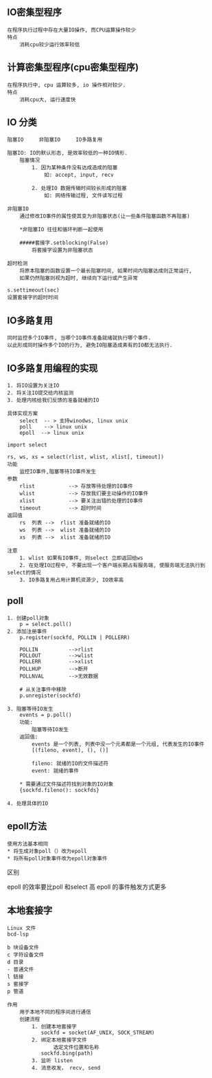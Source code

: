 
## IO密集型程序

    在程序执行过程中存在大量IO操作, 而CPU运算操作较少
    特点
        消耗cpu较少运行效率较低

## 计算密集型程序(cpu密集型程序)

    在程序执行中, cpu 运算较多, io 操作相对较少.
    特点
        消耗cpu大, 运行速度快

## IO 分类

    阻塞IO     非阻塞IO     IO多路复用

    阻塞IO: IO的默认形态, 是效率较低的一种IO情形.
        阻塞情况
            1. 因为某种条件没有达成造成的阻塞
                如: accept, input, recv

            2. 处理IO 数据传输时间较长形成的阻塞
                如: 网络传输过程, 文件读写过程

    非阻塞IO
        通过修改IO事件的属性使其变为非阻塞状态(让一些条件阻塞函数不再阻塞)

        *非阻塞IO 往往和循环判断一起使用

        #####套接字.setblocking(False)
            将套接字设置为非阻塞状态

    超时检测
        将原本阻塞的函数设置一个最长阻塞时间, 如果时间内阻塞达成则正常运行,
        如果仍然阻塞则视为超时, 继续向下运行或产生异常

    s.settimeout(sec)
    设置套接字的超时时间


## IO多路复用

    同时监控多个IO事件, 当哪个IO事件准备就绪就执行哪个事件.
    以此形成同时操作多个IO的行为, 避免IO阻塞造成素有的IO都无法执行.

## IO多路复用编程的实现

    1. 将IO设置为关注IO
    2. 将关注IO提交给内核监测
    3. 处理内核给我们反馈的准备就绪的IO

    具体实现方案
        select  -- > 支持winodws, linux unix
        poll    --> linux unix
        epoll  --> linux unix

    import select

    rs, ws, xs = select(rlist, wlist, xlist[, timeout])
    功能
        监控IO事件,阻塞等待IO事件发生
    参数
        rlist           --> 存放等待处理的IO事件
        wlist           --> 存放我们要主动操作的IO事件
        xlist           --> 要关注出错的处理的IO事件
        timeout         --> 超时时间
    返回值
        rs  列表 -->  rlist 准备就绪的IO
        ws  列表 -->  wlist 准备就绪的IO
        xs  列表 -->  xlist 准备就绪的IO

    注意
        1. wlist 如果有IO事件, 则select 立即返回给ws
        2. 在处理IO过程中, 不要出现一个客户端长期占有服务端, 使服务端无法执行到select的情况
        3. IO多路复用占用计算机资源少, IO效率高


## poll

    1. 创建poll对象
        p = select.poll()
    2. 添加注册事件
        p.register(sockfd, POLLIN | POLLERR)

        POLLIN          -->rlist
        POLLOUT         -->wlist
        POLLERR         -->xlist
        POLLHUP         -->断开
        POLLNVAL        -->无效数据

        # 从关注事件中移除
        p.unregister(sockfd)

    3. 阻塞等待IO发生
        events = p.poll()
        功能:
            阻塞等待IO发生
        返回值:
            events 是一个列表, 列表中没一个元素都是一个元组, 代表发生的IO事件
            [(fileno, event), (), ()]

            fileno: 就绪的IO的文件描述符
            event: 就绪的事件

        * 需要通过文件描述符找到对象的IO对象
        {sockfd.fileno(): sockfds}

    4. 处理具体的IO


## epoll方法

    使用方法基本相同
    * 将生成对象poll（）改为epoll
    * 将所有poll对象事件改为epoll对象事件

区别

epoll 的效率要比poll 和select 高
epoll 的事件触发方式更多

## 本地套接字

	Linux 文件
	bcd-lsp

	b 块设备文件
	c 字符设备文件
	d 目录
	- 普通文件
	l 链接
 	s 套接字
	p 管道

    作用
        用于本地不同的程序间进行通信
        创建流程
            1. 创建本地套接字
               sockfd = socket(AF_UNIX, SOCK_STREAM)
            2. 绑定本地套接字文件
                   选定文件位置和名称
               sockfd.bing(path)
            3. 监听 listen
            4. 消息收发， recv, send


